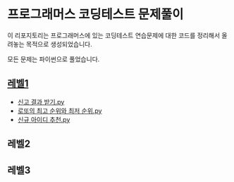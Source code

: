 # 프로그래머스 코딩테스트 문제풀이

이 리포지토리는 프로그래머스에 있는 코딩테스트 연습문제에 대한 코드를 정리해서 올려놓는 목적으로 생성되었습니다.

모든 문제는 파이썬으로 풀었습니다.

## [레벨1](https://github.com/westreed/ProgrammersAlgorithm/tree/main/lv1)
* [신고 결과 받기.py](https://github.com/westreed/ProgrammersAlgorithm/blob/main/lv1/%EC%8B%A0%EA%B3%A0%20%EA%B2%B0%EA%B3%BC%20%EB%B0%9B%EA%B8%B0.py)
* [로또의 최고 순위와 최저 순위.py]()
* [신규 아이디 추천.py]()

## 레벨2

## 레벨3